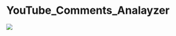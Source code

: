 # YouTube_Comments_Analayzer
<img src="https://github.com/zaharod/YouTube_Comments_Analayzer/files/7827659/readme.pdf">
